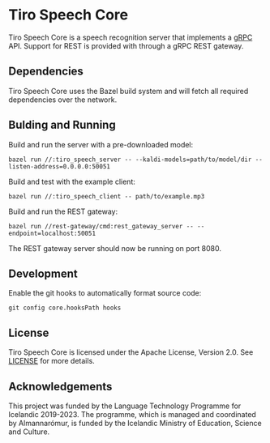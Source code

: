 # Tiro Speech Core

Tiro Speech Core is a speech recognition server that implements a
[gRPC](./src/proto/speech/v1alpha/speech.proto) API. Support for REST is
provided with through a gRPC REST gateway.

## Dependencies

Tiro Speech Core uses the Bazel build system and will fetch all required
dependencies over the network.

## Bulding and Running

Build and run the server with a pre-downloaded model:

    bazel run //:tiro_speech_server -- --kaldi-models=path/to/model/dir --listen-address=0.0.0.0:50051

Build and test with the example client:

    bazel run //:tiro_speech_client -- path/to/example.mp3 

Build and run the REST gateway:

    bazel run //rest-gateway/cmd:rest_gateway_server -- --endpoint=localhost:50051

The REST gateway server should now be running on port 8080.

## Development

Enable the git hooks to automatically format source code:

    git config core.hooksPath hooks

## License

Tiro Speech Core is licensed under the Apache License, Version 2.0. See
[LICENSE](LICENSE) for more details.

## Acknowledgements

This project was funded by the Language Technology Programme for Icelandic
2019-2023. The programme, which is managed and coordinated by Almannarómur, is
funded by the Icelandic Ministry of Education, Science and Culture.
